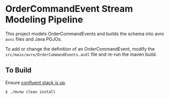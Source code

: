 # OrderCommandEvent Stream Modeling Pipeline

This project models OrderCommandEvents and builds the schema into avro `avsc` files and Java POJOs.
 
To add or change the definition of an OrderCommandEvent, 
modify the `src/main/avro/OrderCommandEvents.avdl` file and re-run the maven build.

## To Build

Ensure [confluent stack is up](../confluent-stack/README.md).
```bash
$ ./mvnw clean install  

```
